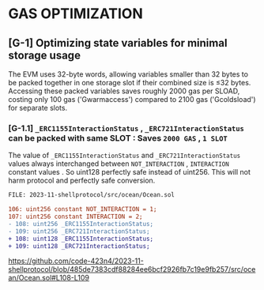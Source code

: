 # GAS OPTIMIZATION

##

## [G-1] Optimizing state variables for minimal storage usage

The EVM uses 32-byte words, allowing variables smaller than 32 bytes to be packed together in one storage slot if their combined size is ≤32 bytes. Accessing these packed variables saves roughly 2000 gas per SLOAD, costing only 100 gas ('Gwarmaccess') compared to 2100 gas ('Gcoldsload') for separate slots.

### [G-1.1]  ``_ERC1155InteractionStatus`` , ``_ERC721InteractionStatus`` can be packed with same SLOT : Saves ``2000 GAS`` , ``1 SLOT``

The value of ``_ERC1155InteractionStatus`` and ``_ERC721InteractionStatus`` values always interchanged between ``NOT_INTERACTION`` , ``INTERACTION `` constant values . So uint128 perfectly safe instead of uint256. This will not harm protocol and perfectly safe conversion.

```diff
FILE: 2023-11-shellprotocol/src/ocean/Ocean.sol

106: uint256 constant NOT_INTERACTION = 1;
107: uint256 constant INTERACTION = 2;
- 108: uint256 _ERC1155InteractionStatus;
- 109: uint256 _ERC721InteractionStatus;
+ 108: uint128 _ERC1155InteractionStatus;
+ 109: uint128 _ERC721InteractionStatus;

```
https://github.com/code-423n4/2023-11-shellprotocol/blob/485de7383cdf88284ee6bcf2926fb7c19e9fb257/src/ocean/Ocean.sol#L108-L109